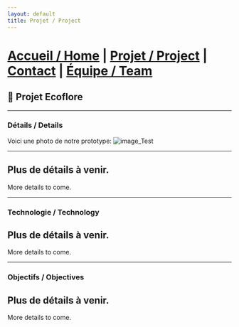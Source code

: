```yaml
---
layout: default
title: Projet / Project
---
```


# [Accueil / Home](index.md)  |  [Projet / Project](projet.md)  |  [Contact](contact.md)  |  [Équipe / Team](Team.md)

## 🌱 Projet Ecoflore

---

### Détails / Details
Voici une photo de notre prototype:
![image_Test](images/image_Test.jpg)

---

Plus de détails à venir.
---
More details to come.

---
### Technologie / Technology
Plus de détails à venir.
---
More details to come.

---
###  Objectifs / Objectives
Plus de détails à venir.
---
More details to come.
